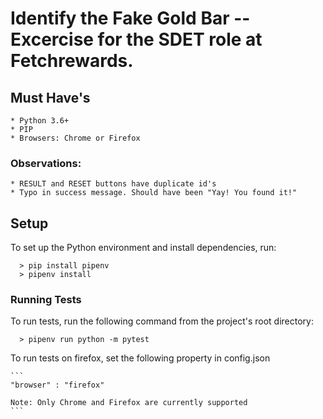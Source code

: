 # Identify the **Fake Gold Bar** -- Excercise for the SDET role at Fetchrewards.

## Must Have's
    * Python 3.6+
    * PIP
    * Browsers: Chrome or Firefox


### Observations:
    * RESULT and RESET buttons have duplicate id's
    * Typo in success message. Should have been "Yay! You found it!"


## Setup
  To set up the Python environment and install dependencies, run:

      > pip install pipenv
      > pipenv install

  ### Running Tests
   To run tests, run the following command from the project's root directory:

      > pipenv run python -m pytest

   To run tests on firefox, set the following property in config.json

    ```
    "browser" : "firefox"

    Note: Only Chrome and Firefox are currently supported
    ```